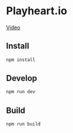 # Playheart.io

[Video](https://vimeo.com/839985396)

## Install

```bash
npm install
```

## Develop

```bash
npm run dev
```

## Build

```bash
npm run build
```
